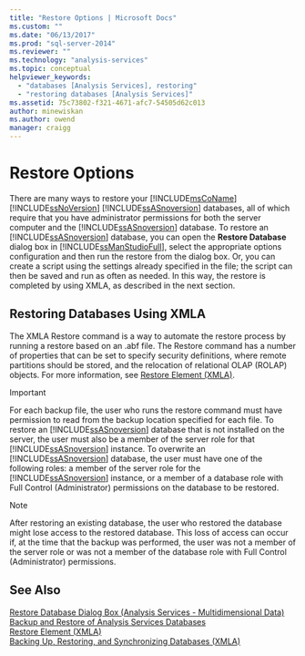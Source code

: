 ```yaml
---
title: "Restore Options | Microsoft Docs"
ms.custom: ""
ms.date: "06/13/2017"
ms.prod: "sql-server-2014"
ms.reviewer: ""
ms.technology: "analysis-services"
ms.topic: conceptual
helpviewer_keywords: 
  - "databases [Analysis Services], restoring"
  - "restoring databases [Analysis Services]"
ms.assetid: 75c73802-f321-4671-afc7-54505d62c013
author: minewiskan
ms.author: owend
manager: craigg
---
```

# Restore Options
  There are many ways to restore your [!INCLUDE[msCoName](../../includes/msconame-md.md)] [!INCLUDE[ssNoVersion](../../includes/ssnoversion-md.md)] [!INCLUDE[ssASnoversion](../../includes/ssasnoversion-md.md)] databases, all of which require that you have administrator permissions for both the server computer and the [!INCLUDE[ssASnoversion](../../includes/ssasnoversion-md.md)] database. To restore an [!INCLUDE[ssASnoversion](../../includes/ssasnoversion-md.md)] database, you can open the **Restore Database** dialog box in [!INCLUDE[ssManStudioFull](../../includes/ssmanstudiofull-md.md)], select the appropriate options configuration and then run the restore from the dialog box. Or, you can create a script using the settings already specified in the file; the script can then be saved and run as often as needed. In this way, the restore is completed by using XMLA, as described in the next section.  
  
## Restoring Databases Using XMLA  
 The XMLA Restore command is a way to automate the restore process by running a restore based on an .abf file. The Restore command has a number of properties that can be set to specify security definitions, where remote partitions should be stored, and the relocation of relational OLAP (ROLAP) objects. For more information, see [Restore Element &#40;XMLA&#41;](https://docs.microsoft.com/bi-reference/xmla/xml-elements-commands/restore-element-xmla).  
  
> [!IMPORTANT]  
>  For each backup file, the user who runs the restore command must have permission to read from the backup location specified for each file. To restore an [!INCLUDE[ssASnoversion](../../includes/ssasnoversion-md.md)] database that is not installed on the server, the user must also be a member of the server role for that [!INCLUDE[ssASnoversion](../../includes/ssasnoversion-md.md)] instance. To overwrite an [!INCLUDE[ssASnoversion](../../includes/ssasnoversion-md.md)] database, the user must have one of the following roles: a member of the server role for the [!INCLUDE[ssASnoversion](../../includes/ssasnoversion-md.md)] instance, or a member of a database role with Full Control (Administrator) permissions on the database to be restored.  
  
> [!NOTE]  
>  After restoring an existing database, the user who restored the database might lose access to the restored database. This loss of access can occur if, at the time that the backup was performed, the user was not a member of the server role or was not a member of the database role with Full Control (Administrator) permissions.  
  
## See Also  
 [Restore Database Dialog Box &#40;Analysis Services - Multidimensional Data&#41;](../restore-database-dialog-box-analysis-services-multidimensional-data.md)   
 [Backup and Restore of Analysis Services Databases](backup-and-restore-of-analysis-services-databases.md)   
 [Restore Element &#40;XMLA&#41;](https://docs.microsoft.com/bi-reference/xmla/xml-elements-commands/restore-element-xmla)   
 [Backing Up, Restoring, and Synchronizing Databases &#40;XMLA&#41;](../multidimensional-models-scripting-language-assl-xmla/backing-up-restoring-and-synchronizing-databases-xmla.md)  
  
  
